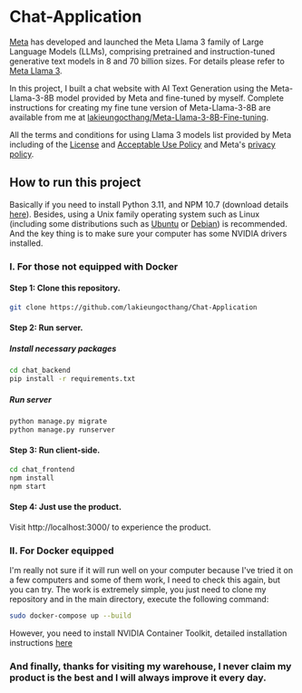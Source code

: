 # Chat-Application
[Meta](https://www.meta.com/) has developed and launched the Meta Llama 3 family of Large Language Models (LLMs), comprising pretrained and instruction-tuned generative text models in 8 and 70 billion sizes. For details please refer to [Meta Llama 3](https://llama.meta.com/llama3/). 

In this project, I built a chat website with AI Text Generation using the Meta-Llama-3-8B model provided by Meta and fine-tuned by myself. Complete instructions for creating my fine tune version of Meta-Llama-3-8B are available from me at [lakieungocthang/Meta-Llama-3-8B-Fine-tuning](https://huggingface.co/lakieungocthang/Meta-Llama-3-8B-Fine-tuning).

All the terms and conditions for using Llama 3 models list provided by Meta including of the [License](https://llama.meta.com/llama3/license/?fbclid=IwZXh0bgNhZW0CMTAAAR1pJ5EPm-GMgFhfFPMKcXxQ7nUBzElDoxkeXqBER-qiAu1hEva_S8tnagY_aem_AYQHpGrQvIH7FuRunDU0qBGNLZrdQfPrBEx5hyWu2UYcf0d5M4-EljlTkxnDCNXdtFcS4hgDmSCfvXdbzZA65bwv) and [Acceptable Use Policy](https://llama.meta.com/llama3/use-policy/?fbclid=IwZXh0bgNhZW0CMTAAAR1POL5AgbdEydJMSXgNp-wS3cZ3wzPwjvHPWmjZ5qhDuDwjFoxOTZQ0Ing_aem_AYRYpm8ASvcnyKx6DH7HSID11XCMGu9JC-gyogADMC3whzqBqMKJhJtYl-MmeuYSHaSyPH1LEeq3ZRurRsTtRvMN) and Meta's [privacy policy](https://www.facebook.com/privacy/policy/).

## How to run this project

Basically if you need to install Python 3.11, and NPM 10.7 (download details [here](https://nodejs.org/en/download/package-manager)). Besides, using a Unix family operating system such as Linux (including some distributions such as [Ubuntu](https://ubuntu.com/) or [Debian](https://www.debian.org/)) is recommended. And the key thing is to make sure your computer has some NVIDIA drivers installed.

### I. For those not equipped with Docker

#### Step 1: Clone this repository.

```bash
git clone https://github.com/lakieungocthang/Chat-Application
```



#### Step 2: Run server.

##### Install necessary packages

```bash
cd chat_backend
pip install -r requirements.txt
```

##### Run server

```bash
python manage.py migrate
python manage.py runserver
```

#### Step 3: Run client-side.


```bash
cd chat_frontend
npm install
npm start
```

#### Step 4: Just use the product.

Visit http://localhost:3000/ to experience the product.

### II. For Docker equipped

I'm really not sure if it will run well on your computer because I've tried it on a few computers and some of them work, I need to check this again, but you can try. The work is extremely simple, you just need to clone my repository and in the main directory, execute the following command:

```bash
sudo docker-compose up --build
```

However, you need to install NVIDIA Container Toolkit, detailed installation instructions [here](https://docs.nvidia.com/datacenter/cloud-native/container-toolkit/latest/install-guide.html#)

### And finally, thanks for visiting my warehouse, I never claim my product is the best and I will always improve it every day.